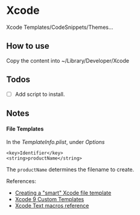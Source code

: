 # Xcode
Xcode Templates/CodeSnippets/Themes...

## How to use
Copy the content into ~/Library/Developer/Xcode

## Todos
- [ ] Add script to install.

## Notes
#### File Templates
In the *TemplateInfo.plist*, under *Options*
```
<key>Identifier</key>
<string>productName</string>
```
The `productName` determines the filename to create.

References:
- [Creating a "smart" Xcode file template](http://swiftandpainless.com/creating-a-smart-file-template/)
- [Xcode 9 Custom Templates](https://medium.com/@dima.cheverda/xcode-9-templates-596e2ed85609)
- [Xcode Text macros reference](https://help.apple.com/xcode/mac/9.0/index.html?localePath=en.lproj#/dev7fe737ce0)
